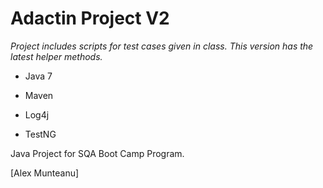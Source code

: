 # Adactin Project V2

*Project includes scripts for test cases given in class. This version has the latest helper methods.*

* Java 7

* Maven
* Log4j
* TestNG

Java Project for SQA Boot Camp Program.

[Alex Munteanu]
